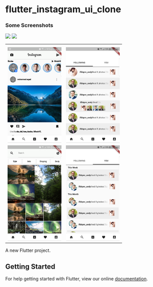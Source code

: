 # flutter_instagram_ui_clone

### Some Screenshots

<img src="ss_android.jpg" height="300em" />
<img src="ss_ios.png" height="300em" />
<table>
  <tr>
    <th></th>
    <th></th>
  
   <tr>
     <tr>
      <td><img src="home.png" height="300em" /></td>
      <td><img src="fav_following.png" height="300em" /></td>
   <tr>
   <tr>
     <td><img src="search.png" height="300em" /></td>
     <td><img src="you.png" height="300em" /></td>
   <tr>
   
  
</table>
 


A new Flutter project.

## Getting Started

For help getting started with Flutter, view our online
[documentation](https://flutter.io/).

